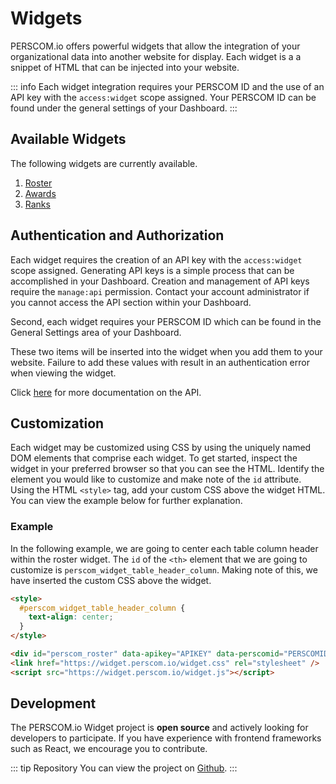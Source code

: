 # Widgets

PERSCOM.io offers powerful widgets that allow the integration of your organizational data into another website for display. Each widget is a
a snippet of HTML that can be injected into your website.

<!-- prettier-ignore -->
::: info
Each widget integration requires your PERSCOM ID and the use of an API key with the `access:widget` scope assigned. Your
PERSCOM ID can be found under the general settings of your Dashboard.
:::

## Available Widgets

The following widgets are currently available.

1. [Roster](/external-integration/widgets/roster)
2. [Awards](/external-integration/widgets/awards)
3. [Ranks](/external-integration/widgets/ranks)

## Authentication and Authorization

Each widget requires the creation of an API key with the `access:widget` scope assigned. Generating API keys is a simple process that can be
accomplished in your Dashboard. Creation and management of API keys require the `manage:api` permission. Contact your account administrator
if you cannot access the API section within your Dashboard.

Second, each widget requires your PERSCOM ID which can be found in the General Settings area of your Dashboard.

These two items will be inserted into the widget when you add them to your website. Failure to add these values with result in an
authentication error when viewing the widget.

Click [here](/external-integration/api) for more documentation on the API.

## Customization

Each widget may be customized using CSS by using the uniquely named DOM elements that comprise each widget. To get started, inspect the
widget in your preferred browser so that you can see the HTML. Identify the element you would like to customize and make note of the `id`
attribute. Using the HTML `<style>` tag, add your custom CSS above the widget HTML. You can view the example below for further explanation.

### Example

In the following example, we are going to center each table column header within the roster widget. The `id` of the `<th>` element that we
are going to customize is `perscom_widget_table_header_column`. Making note of this, we have inserted the custom CSS above the widget.

```html
<style>
  #perscom_widget_table_header_column {
    text-align: center;
  }
</style>

<div id="perscom_roster" data-apikey="APIKEY" data-perscomid="PERSCOMID"></div>
<link href="https://widget.perscom.io/widget.css" rel="stylesheet" />
<script src="https://widget.perscom.io/widget.js"></script>
```

## Development

The PERSCOM.io Widget project is **open source** and actively looking for developers to participate. If you have experience with frontend
frameworks such as React, we encourage you to contribute.

<!-- prettier-ignore -->
::: tip Repository
You can view the project on
[Github](https://github.com/DeschutesDesignGroupLLC/PERSCOM-3.0-Widget).
:::
